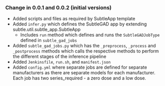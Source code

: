### Change in 0.0.1 and 0.0.2 (initial versions)

- Added scripts and files as required by SubtleApp template
- Added `infer.py` which defines the SubtleGAD app by extending subtle.util.subtle_app.SubtleApp
  - Includes `run` method which defines and runs the `SubtleGADJobType` defined in `subtle_gad_jobs`
- Added `subtle_gad_jobs.py` which has the `_preprocess`, `_process` and `_postprocess` methods which calls the respective methods to perform the different stages of the inference pipeline
- Added `Jenkinsfile`, `run.sh`, and `manifest.json`
- Added `config.yml` where separate jobs are defined for separate manufacturers as there are separate models for each manufacturer. Each job has two series_required - a zero dose and a low dose.
